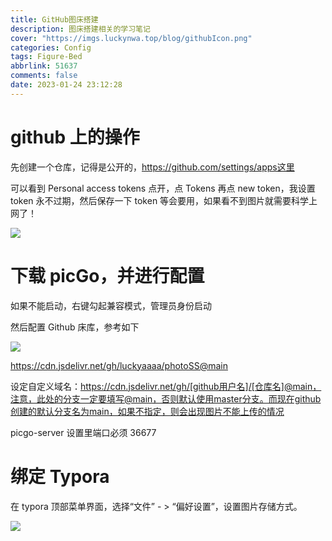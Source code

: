 ```yaml
---
title: GitHub图床搭建
description: 图床搭建相关的学习笔记
cover: "https://imgs.luckynwa.top/blog/githubIcon.png"
categories: Config
tags: Figure-Bed
abbrlink: 51637
comments: false
date: 2023-01-24 23:12:28
---
```


# github 上的操作

先创建一个仓库，记得是公开的，https://github.com/settings/apps这里

可以看到 Personal access tokens 点开，点 Tokens 再点 new token，我设置 token 永不过期，然后保存一下 token 等会要用，如果看不到图片就需要科学上网了！

![](https://cdn.jsdelivr.net/gh/luckyaaaa/photoSS@main/img/Snipaste_2023-03-11_13-45-34.png)

# 下载 picGo，并进行配置

如果不能启动，右键勾起兼容模式，管理员身份启动

然后配置 Github 床库，参考如下

![](https://cdn.jsdelivr.net/gh/luckyaaaa/photoSS@main/img/Snipaste_2023-03-11_13-33-43.png)

https://cdn.jsdelivr.net/gh/luckyaaaa/photoSS@main

设定自定义域名：https://cdn.jsdelivr.net/gh/[github用户名]/[仓库名]@main，注意，此处的分支一定要填写@main，否则默认使用master分支。而现在github创建的默认分支名为main，如果不指定，则会出现图片不能上传的情况

picgo-server 设置里端口必须 36677

# 绑定 Typora

在 typora 顶部菜单界面，选择“文件” - > “偏好设置”，设置图片存储方式。

![](https://cdn.jsdelivr.net/gh/luckyaaaa/photoSS@main/img/Snipaste_2023-03-11_13-37-45.png)
